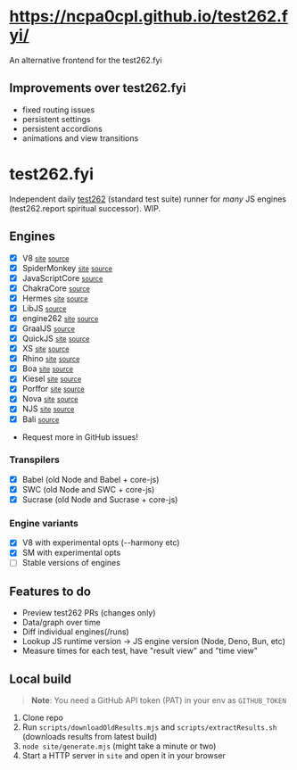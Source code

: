 # https://ncpa0cpl.github.io/test262.fyi/

An alternative frontend for the test262.fyi

## Improvements over test262.fyi

- fixed routing issues
- persistent settings
- persistent accordions
- animations and view transitions

# test262.fyi

Independent daily [test262](https://github.com/tc39/test262) (standard test suite) runner for _many_ JS engines (test262.report spiritual successor). WIP.

## Engines

- [x] V8 <small>[site](https://v8.dev)</small> <small>[source](https://chromium.googlesource.com/v8/v8.git)</small>
- [x] SpiderMonkey <small>[site](https://spidermonkey.dev)</small> <small>[source](https://hg.mozilla.org/mozilla-central/file/tip/js)</small>
- [x] JavaScriptCore <small>[source](https://github.com/WebKit/WebKit/tree/main/Source/JavaScriptCore)</small>
- [x] ChakraCore <small>[source](https://github.com/chakra-core/ChakraCore)</small>
- [x] Hermes <small>[site](https://hermesengine.dev)</small> <small>[source](https://github.com/facebook/hermes)</small>
- [x] LibJS <small>[source](https://github.com/LadybirdBrowser/ladybird/tree/master/Libraries/LibJS)</small>
- [x] engine262 <small>[site](https://engine262.js.org)</small> <small>[source](https://github.com/engine262/engine262)</small>
- [x] GraalJS <small>[source](https://github.com/oracle/graaljs)</small>
- [x] QuickJS <small>[site](https://bellard.org/quickjs/)</small> <small>[source](https://github.com/bellard/quickjs)</small>
- [x] XS <small>[site](https://www.moddable.com/)</small> <small>[source](https://github.com/Moddable-OpenSource/moddable)</small>
- [x] Rhino <small>[site](https://mozilla.github.io/rhino/)</small> <small>[source](https://github.com/mozilla/rhino)</small>
- [x] Boa <small>[site](https://boajs.dev/)</small> <small>[source](https://github.com/boa-dev/boa)</small>
- [x] Kiesel <small>[site](https://kiesel.dev)</small> <small>[source](https://codeberg.org/kiesel-js/kiesel)</small>
- [x] Porffor <small>[site](https://porffor.dev)</small> <small>[source](https://github.com/CanadaHonk/porffor)</small>
- [x] Nova <small>[site](https://trynova.dev)</small> <small>[source](https://github.com/trynova/nova)</small>
- [x] NJS <small>[site](https://nginx.org/en/docs/njs/)</small> <small>[source](https://github.com/nginx/njs)</small>
- [x] Bali <small>[source](https://github.com/ferus-web/bali)</small>
- Request more in GitHub issues!

### Transpilers

- [x] Babel (old Node and Babel + core-js)
- [x] SWC (old Node and SWC + core-js)
- [x] Sucrase (old Node and Sucrase + core-js)

### Engine variants

- [x] V8 with experimental opts (--harmony etc)
- [x] SM with experimental opts
- [ ] Stable versions of engines

## Features to do

- Preview test262 PRs (changes only)
- Data/graph over time
- Diff individual engines(/runs)
- Lookup JS runtime version -> JS engine version (Node, Deno, Bun, etc)
- Measure times for each test, have "result view" and "time view"

## Local build

> **Note**:
> You need a GitHub API token (PAT) in your env as `GITHUB_TOKEN`

1. Clone repo
2. Run `scripts/downloadOldResults.mjs` and `scripts/extractResults.sh` (downloads results from latest build)
3. `node site/generate.mjs` (might take a minute or two)
4. Start a HTTP server in `site` and open it in your browser
